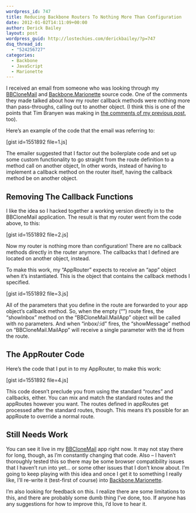 ```yaml
---
wordpress_id: 747
title: Reducing Backbone Routers To Nothing More Than Configuration
date: 2012-01-02T14:11:09+00:00
author: Derick Bailey
layout: post
wordpress_guid: http://lostechies.com/derickbailey/?p=747
dsq_thread_id:
  - "524256727"
categories:
  - Backbone
  - JavaScript
  - Marionette
---
```

I received an email from someone who was looking through my [BBCloneMail](https://github.com/derickbailey/bbclonemail) and [Backbone.Marionette](https://github.com/derickbailey/backbone.marionette) source code. One of the comments they made talked about how my router callback methods were nothing more than pass-throughs, calling out to another object. (I think this is one of the points that Tim Branyen was making in [the comments of my previous post](http://lostechies.com/derickbailey/2011/12/27/the-responsibilities-of-the-various-pieces-of-backbone-js/), too).

Here&#8217;s an example of the code that the email was referring to:

[gist id=1551892 file=1.js]

The emailer suggested that I factor out the boilerplate code and set up some custom functionality to go straight from the route definition to a method call on another object, In other words, instead of having to implement a callback method on the router itself, having the callback method be on another object.

## Removing The Callback Functions

I like the idea so I hacked together a working version directly in to the BBCloneMail application. The result is that my router went from the code above, to this:

[gist id=1551892 file=2.js]

Now my router is nothing more than configuration! There are no callback methods directly in the router anymore. The callbacks that I defined are located on another object, instead.

To make this work, my &#8220;AppRouter&#8221; expects to receive an &#8220;app&#8221; object when it&#8217;s instantiated. This is the object that contains the callback methods I specified.

[gist id=1551892 file=3.js]

All of the parameters that you define in the route are forwarded to your app object&#8217;s callback method. So, when the empty (&#8220;&#8221;) route fires, the &#8220;showInbox&#8221; method on the &#8220;BBCloneMail.MailApp&#8221; object will be called with no parameters. And when &#8220;inbox/:id&#8221; fires, the &#8220;showMessage&#8221; method on &#8220;BBCloneMail.MailApp&#8221; will receive a single parameter with the id from the route.

## The AppRouter Code

Here&#8217;s the code that I put in to my AppRouter, to make this work:

[gist id=1551892 file=4.js]

This code doesn&#8217;t preclude you from using the standard &#8220;routes&#8221; and callbacks, either. You can mix and match the standard routes and the appRoutes however you want. The routes defined in appRoutes get processed after the standard routes, though. This means it&#8217;s possible for an appRoute to override a normal route.

## Still Needs Work

You can see it live in my [BBCloneMail](https://github.com/derickbailey/bbclonemail) app right now. It may not stay there for long, though, as I&#8217;m constantly changing that code. Also &#8211; I haven&#8217;t thoroughly tested this so there may be some browser compatibility issues that I haven&#8217;t run into yet… or some other issues that I don&#8217;t know about. I&#8217;m going to keep playing with this idea and once I get it to something I really like, I&#8217;ll re-write it (test-first of course) into [Backbone.Marionette](https://github.com/derickbailey/backbone.marionette).

I&#8217;m also looking for feedback on this. I realize there are some limitations to this, and there are probably some dumb thing I&#8217;ve done, too. If anyone has any suggestions for how to improve this, I&#8217;d love to hear it.